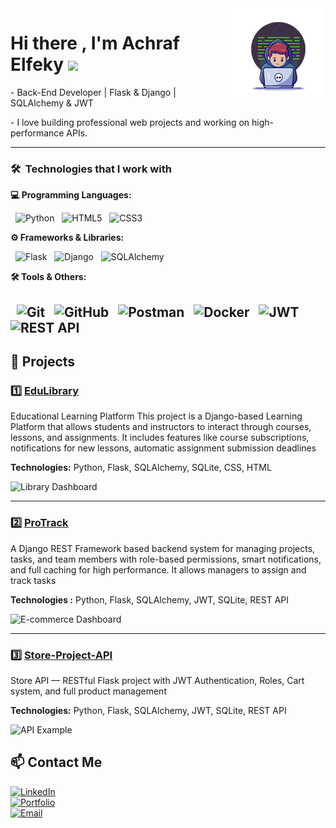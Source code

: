 

<img align="right" src="https://raw.githubusercontent.com/mohamedelkashef15/mohamedelkashef15/main/github-profile.png" width="30%">
<h1>
  Hi there , I'm Achraf Elfeky
  <img src="https://media.giphy.com/media/hvRJCLFzcasrR4ia7z/giphy.gif" width="28">
</h1>
<p>
  - Back-End Developer | Flask & Django | SQLAlchemy & JWT 
</p>
<p>
- I love building professional web projects and working on high-performance APIs.  
</p>



---
### 🛠 &nbsp;Technologies that I work with

**💻 Programming Languages:** 

&nbsp; ![Python](https://img.shields.io/badge/-Python-3776AB?style=flat&logo=python&logoColor=white) &nbsp;
![HTML5](https://img.shields.io/badge/-HTML5-E34F26?style=flat&logo=html5&logoColor=white) &nbsp;
![CSS3](https://img.shields.io/badge/-CSS3-1572B6?style=flat&logo=css3&logoColor=white)

**⚙️ Frameworks & Libraries:**  

&nbsp; ![Flask](https://img.shields.io/badge/-Flask-000000?style=flat&logo=flask&logoColor=white) &nbsp;
![Django](https://img.shields.io/badge/-Django-092E20?style=flat&logo=django&logoColor=white) &nbsp;
![SQLAlchemy](https://img.shields.io/badge/-SQLAlchemy-FF0000?style=flat&logo=sqlalchemy&logoColor=white)

**🛠 Tools & Others:**  

&nbsp; ![Git](https://img.shields.io/badge/-Git-F05032?style=flat&logo=git&logoColor=white) &nbsp;
![GitHub](https://img.shields.io/badge/-GitHub-181717?style=flat&logo=github&logoColor=white) &nbsp;
![Postman](https://img.shields.io/badge/-Postman-FF6C37?style=flat&logo=postman&logoColor=white) &nbsp;
![Docker](https://img.shields.io/badge/-Docker-2496ED?style=flat&logo=docker&logoColor=white) &nbsp;
![JWT](https://img.shields.io/badge/-JWT-000000?style=flat) &nbsp;
![REST API](https://img.shields.io/badge/-REST_API-000000?style=flat)
----------------------------------------------------------------------------------
## 📂 Projects
### 1️⃣ [EduLibrary](https://github.com/achrafelfeky/Library)  
Educational Learning Platform  This project is a Django-based Learning Platform that allows students and instructors to interact through courses, lessons, and assignments. It includes features like course subscriptions, notifications for new lessons, automatic assignment submission deadlines

**Technologies:** Python, Flask, SQLAlchemy, SQLite, CSS, HTML 

![Library Dashboard](https://raw.githubusercontent.com/achrafelfeky/Library/main/screenshots/dashboard.png)

--------------------------------------------------------------------------------
### 2️⃣ [ProTrack](https://github.com/achrafelfeky/ProTrack)  
A Django REST Framework based backend system for managing projects, tasks, and team members with role-based permissions, smart notifications, and full caching for high performance. It allows managers to assign and track tasks

**Technologies :** Python, Flask, SQLAlchemy, JWT, SQLite, REST API

![E-commerce Dashboard](https://raw.githubusercontent.com/achrafelfeky/E-commerce/main/screenshots/dashboard.png)

--------------------------------------------------------------------------------------------

### 3️⃣ [Store-Project-API](https://github.com/achrafelfeky/Store-Project-API)  
Store API — RESTful Flask project with JWT Authentication, Roles, Cart system, and full product management

**Technologies:** Python, Flask, SQLAlchemy, JWT, SQLite, REST API

![API Example](https://raw.githubusercontent.com/achrafelfeky/API-Project/main/screenshots/api.png)



## 📫 Contact Me

[![LinkedIn](https://img.shields.io/badge/LinkedIn-Achraf-blue?logo=linkedin&logoColor=white)](https://www.linkedin.com/in/achrafelfeky/)  
[![Portfolio](https://img.shields.io/badge/Portfolio-Website-green?logo=github&logoColor=white)](https://achrafelfeky.github.io/)  
[![Email](https://img.shields.io/badge/Email-achraf.elfeky@gmail.com-red?logo=gmail&logoColor=white)](mailto:achraf.elfeky@gmail.com)
